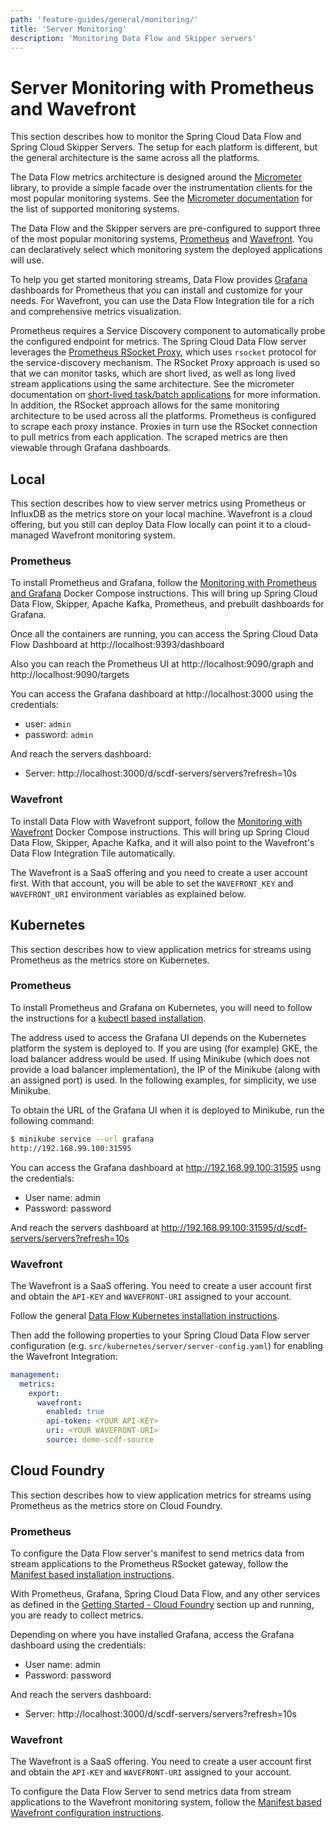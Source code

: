 ```yaml
---
path: 'feature-guides/general/monitoring/'
title: 'Server Monitoring'
description: 'Monitoring Data Flow and Skipper servers'
---
```


# Server Monitoring with Prometheus and Wavefront

This section describes how to monitor the Spring Cloud Data Flow and Spring Cloud Skipper Servers. The setup for each platform is different, but the general architecture is the same across all the platforms.

The Data Flow metrics architecture is designed around the [Micrometer](https://micrometer.io/) library, to provide a simple facade over the instrumentation clients for the most popular monitoring systems. See the [Micrometer documentation](https://micrometer.io/docs) for the list of supported monitoring systems.

The Data Flow and the Skipper servers are pre-configured to support three of the most popular monitoring systems, [Prometheus](https://prometheus.io/) and [Wavefront](https://www.wavefront.com/). You can declaratively select which monitoring system the deployed applications will use.

To help you get started monitoring streams, Data Flow provides [Grafana](https://grafana.com/) dashboards for Prometheus that you can install and customize for your needs. For Wavefront, you can use the Data Flow Integration tile for a rich and comprehensive metrics visualization.

<!--NOTE-->

Prometheus requires a Service Discovery component to automatically probe the configured endpoint for metrics. The Spring Cloud Data Flow server leverages the [Prometheus RSocket Proxy](https://github.com/micrometer-metrics/prometheus-rsocket-proxy), which uses `rsocket` protocol for the service-discovery mechanism. The RSocket Proxy approach is used so that we can monitor tasks, which are short lived, as well as long lived stream applications using the same architecture. See the micrometer documentation on [short-lived task/batch applications](https://github.com/micrometer-metrics/prometheus-rsocket-proxy#support-for-short-lived-or-serverless-applications) for more information. In addition, the RSocket approach allows for the same monitoring architecture to be used across all the platforms. Prometheus is configured to scrape each proxy instance. Proxies in turn use the RSocket connection to pull metrics from each application. The scraped metrics are then viewable through Grafana dashboards.

<!--END_NOTE-->

## Local

This section describes how to view server metrics using Prometheus or InfluxDB as the metrics store on your local machine. Wavefront is a cloud offering, but you still can deploy Data Flow locally can point it to a cloud-managed Wavefront monitoring system.

<!--TABS-->

<!--Prometheus -->

### Prometheus

To install Prometheus and Grafana, follow the [Monitoring with Prometheus and Grafana](%currentPath%/installation/local/docker-customize/#prometheus--grafana) Docker Compose instructions. This will bring up Spring Cloud Data Flow, Skipper, Apache Kafka, Prometheus, and prebuilt dashboards for Grafana.

Once all the containers are running, you can access the Spring Cloud Data Flow Dashboard at http://localhost:9393/dashboard

Also you can reach the Prometheus UI at http://localhost:9090/graph and http://localhost:9090/targets

You can access the Grafana dashboard at http://localhost:3000 using the credentials:

- user: `admin`
- password: `admin`

And reach the servers dashboard:

- Server: http://localhost:3000/d/scdf-servers/servers?refresh=10s

<!--Wavefront -->

### Wavefront

To install Data Flow with Wavefront support, follow the [Monitoring with Wavefront](%currentPath%/installation/local/docker-customize/#wavefront) Docker Compose instructions. This will bring up Spring Cloud Data Flow, Skipper, Apache Kafka, and it will also point to the Wavefront's Data Flow Integration Tile automatically.

The Wavefront is a SaaS offering and you need to create a user account first. With that account, you will be able to set the `WAVEFRONT_KEY` and `WAVEFRONT_URI` environment variables as explained below.

<!--END_TABS-->

## Kubernetes

This section describes how to view application metrics for streams using Prometheus as the metrics store on Kubernetes.

<!--TABS-->

<!--Prometheus -->

### Prometheus

To install Prometheus and Grafana on Kubernetes, you will need to follow the instructions for a [kubectl based installation](%currentPath%/installation/kubernetes/kubectl/#deploy-prometheus-and-grafana).

<!--IMPORTANT-->

The address used to access the Grafana UI depends on the Kubernetes platform the system is deployed to. If you are using (for example) GKE, the load balancer address would be used. If using Minikube (which does not provide a load balancer implementation), the IP of the Minikube (along with an assigned port) is used. In the following examples, for simplicity, we use Minikube.

<!--END_IMPORTANT-->

To obtain the URL of the Grafana UI when it is deployed to Minikube, run the following command:

```bash
$ minikube service --url grafana
http://192.168.99.100:31595
```

You can access the Grafana dashboard at http://192.168.99.100:31595 usng the credentials:

- User name: admin
- Password: password

And reach the servers dashboard at http://192.168.99.100:31595/d/scdf-servers/servers?refresh=10s

<!--Wavefront -->

### Wavefront

The Wavefront is a SaaS offering. You need to create a user account first and obtain the `API-KEY` and `WAVEFRONT-URI` assigned to your account.

Follow the general [Data Flow Kubernetes installation instructions](%currentPath%/installation/kubernetes/).

Then add the following properties to your Spring Cloud Data Flow server configuration (e.g. `src/kubernetes/server/server-config.yaml`) for enabling the Wavefront Integration:

```yml
management:
  metrics:
    export:
      wavefront:
        enabled: true
        api-token: <YOUR API-KEY>
        uri: <YOUR WAVEFRONT-URI>
        source: demo-scdf-source
```

<!--END_TABS-->

## Cloud Foundry

This section describes how to view application metrics for streams using Prometheus as the metrics store on Cloud Foundry.

<!--TABS-->

<!--Prometheus -->

### Prometheus

To configure the Data Flow server's manifest to send metrics data from stream applications to the Prometheus RSocket gateway, follow the [Manifest based installation instructions](%currentPath%/installation/cloudfoundry/cf-cli/#configuration-for-prometheus).

With Prometheus, Grafana, Spring Cloud Data Flow, and any other services as defined in the [Getting Started - Cloud Foundry](%currentPath%/installation/cloudfoundry/cf-cli) section up and running, you are ready to collect metrics.

Depending on where you have installed Grafana, access the Grafana dashboard using the credentials:

- User name: admin
- Password: password

And reach the servers dashboard:

- Server: http://localhost:3000/d/scdf-servers/servers?refresh=10s

<!--Wavefront -->

### Wavefront

The Wavefront is a SaaS offering. You need to create a user account first and obtain the `API-KEY` and `WAVEFRONT-URI` assigned to your account.

To configure the Data Flow Server to send metrics data from stream applications to the Wavefront monitoring system, follow the [Manifest based Wavefront configuration instructions](%currentPath%/installation/cloudfoundry/cf-cli/#configuration-for-wavefront).

<!--END_TABS-->
